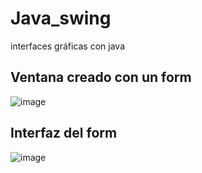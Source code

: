 # Java_swing
interfaces gráficas con java
## Ventana creado con un form
![image](https://github.com/brittanypallasco2003/Java_swing/assets/117743650/0d810d9f-f13e-41ff-9a6b-1ad55d8c0cea)
## Interfaz del form
![image](https://github.com/brittanypallasco2003/Java_swing/assets/117743650/5278a9ed-1753-4bea-91cc-b3d7369fee68)

